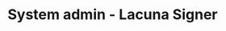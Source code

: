 ﻿# System admin - Lacuna Signer

<!-- link to version in Portuguese -->
<div data-alt-locales="pt-br"></div>
